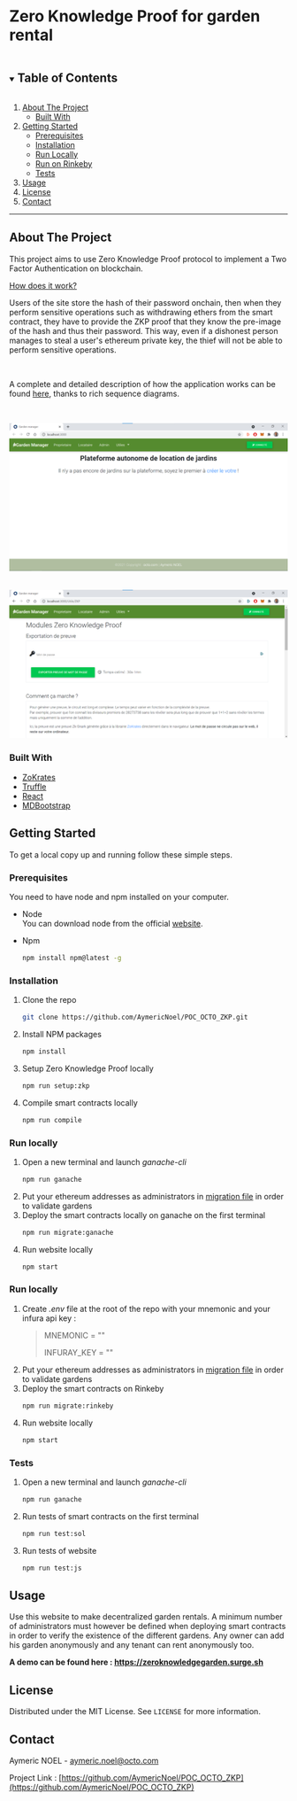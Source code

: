 # Zero Knowledge Proof for garden rental

<details open="open">
  <summary><h2 style="display: inline-block">Table of Contents</h2></summary>
  <ol>
    <li>
      <a href="#about-the-project">About The Project</a>
      <ul>
        <li><a href="#built-with">Built With</a></li>
      </ul>
    </li>
    <li>
      <a href="#getting-started">Getting Started</a>
      <ul>
        <li><a href="#prerequisites">Prerequisites</a></li>
        <li><a href="#installation">Installation</a></li>
        <li><a href="#run-locally">Run Locally</a></li>
        <li><a href="#run-rinkeby">Run on Rinkeby</a></li>
        <li><a href="#tests">Tests</a></li>
      </ul>
    </li>
    <li><a href="#usage">Usage</a></li>
    <li><a href="#license">License</a></li>
    <li><a href="#contact">Contact</a></li>
  </ol>
</details>



____
## About The Project


This project aims to use Zero Knowledge Proof protocol to implement a Two Factor Authentication on blockchain.

<ins>How does it work?</ins>

Users of the site store the hash of their password onchain, then when they perform sensitive operations such as withdrawing ethers from the smart contract, they have to provide the ZKP proof that they know the pre-image of the hash and thus their password.
This way, even if a dishonest person manages to steal a user's ethereum private key, the thief will not be able to perform sensitive operations.

<br/>

A complete and detailed description of how the application works can be found [here](./docs/plantUML_diagrams/), thanks to rich sequence diagrams.

<br/>

![HomePage](./public/homepage.png)
<br/><br/>

![websiteProof](./public/websiteProof.png)

### Built With

* [ZoKrates](https://github.com/Zokrates/ZoKrates)
* [Truffle](https://www.trufflesuite.com/truffle)
* [React](https://fr.reactjs.org/)
* [MDBootstrap](https://mdbootstrap.com/docs/react/)



## Getting Started

To get a local copy up and running follow these simple steps.

### Prerequisites

You need to have node and npm installed on your computer.
* Node <br/>
You can download node from the official [website](https://nodejs.org/en/download/).


* Npm
  ```sh
  npm install npm@latest -g
  ```

### Installation

1. Clone the repo
   ```sh
   git clone https://github.com/AymericNoel/POC_OCTO_ZKP.git
   ```
2. Install NPM packages
   ```sh
   npm install
   ```
3. Setup Zero Knowledge Proof locally
    ```sh
    npm run setup:zkp
    ```
4. Compile smart contracts locally
    ```sh
    npm run compile
    ```
### Run locally

1. Open a new terminal and launch *ganache-cli*
    ```sh
    npm run ganache
    ```
2. Put your ethereum addresses as administrators in [migration file](./migrations/2_contracts_migrations.js) in order to validate gardens
3. Deploy the smart contracts locally on ganache on the first terminal
    ```sh
    npm run migrate:ganache
    ```
4. Run website locally
    ```sh
    npm start
    ```
### Run locally

1. Create *.env* file at the root of the repo with your mnemonic and your infura api key :
   > MNEMONIC = "" 
   >
   > INFURAY_KEY = ""
2. Put your ethereum addresses as administrators in [migration file](./migrations/2_contracts_migrations.js) in order to validate gardens
3. Deploy the smart contracts on Rinkeby
    ```sh
    npm run migrate:rinkeby
    ```
4. Run website locally
    ```sh
    npm start
    ```
### Tests

1. Open a new terminal and launch *ganache-cli*
    ```sh
    npm run ganache
    ```
2. Run tests of smart contracts on the first terminal
    ```sh
    npm run test:sol
    ```
3. Run tests of website
    ```sh
    npm run test:js
    ```


<!-- USAGE EXAMPLES -->
## Usage

Use this website to make decentralized garden rentals. 
A minimum number of administrators must however be defined when deploying smart contracts in order to verify the existence of the different gardens.
Any owner can add his garden anonymously and any tenant can rent anonymously too.

**A demo can be found here : https://zeroknowledgegarden.surge.sh**

## License

Distributed under the MIT License. See `LICENSE` for more information.

## Contact

Aymeric NOEL - aymeric.noel@octo.com

Project Link : [https://github.com/AymericNoel/POC_OCTO_ZKP](https://github.com/AymericNoel/POC_OCTO_ZKP)
